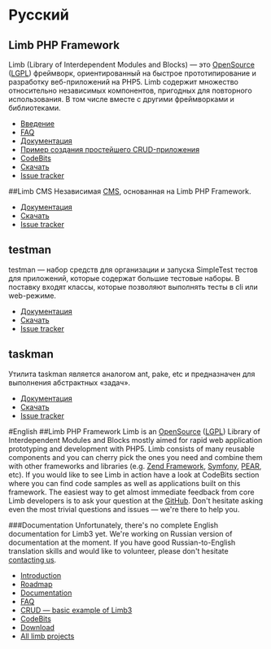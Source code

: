 # Русский
## Limb PHP Framework
Limb (Library of Interdependent Modules and Blocks) — это [OpenSource](http://en.wikipedia.org/wiki/OpenSource) ([LGPL](http://en.wikipedia.org/wiki/LGPL)) фреймворк, ориентированный на быстрое прототипирование и разработку веб-приложений на PHP5. Limb содержит множество относительно независимых компонентов, пригодных для повторного использования. В том числе вместе с другими фреймворками и библиотеками.
* [Введение](docs/ru/for_beginners.md)
* [FAQ](docs/ru/faq.md)
* [Документация](docs/ru.md)
* [Пример создания простейшего CRUD-приложения](docs/ru/tutorials/basic.md)
* [CodeBits](docs/ru/codebits.md)
* [Скачать](docs/ru/how_to_download.md)
* [Issue tracker](https://github.com/limb-php-framework/limb/issues)

##Limb CMS
Независимая [CMS](http://en.wikipedia.org/wiki/CMS), основанная на Limb PHP Framework.
* [Документация](cms/docs/ru/cms.md)
* [Скачать](https://github.com/limb-php-framework/limb-cms/downloads)
* [Issue tracker](https://github.com/limb-php-framework/limb-cms/issues)

## testman
testman — набор средств для организации и запуска SimpleTest тестов для приложений, которые содержат большие тестовые наборы. В поставку входят классы, которые позволяют выполнять тесты в cli или web-режиме.
* [Документация](tests_runner/docs/ru/tests_runner.md)
* [Скачать](https://github.com/limb-php-framework/limb-app-testman/downloads)
* [Issue tracker](https://github.com/limb-php-framework/limb-app-testman/issues)

## taskman
Утилита taskman является аналогом ant, pake, etc и предназначен для выполнения абстрактных «задач».
* [Документация](taskman/docs/ru/taskman.md)
* [Скачать](https://github.com/limb-php-framework/limb-app-taskman/downloads)
* [Issue tracker](https://github.com/limb-php-framework/limb-app-taskman/issues)

#English
##Limb PHP Framework
Limb is an [OpenSource](http://en.wikipedia.org/wiki/OpenSource) ([LGPL](http://en.wikipedia.org/wiki/LGPL)) Library of Interdependent Modules and Blocks mostly aimed for rapid web application prototyping and development with PHP5.
Limb consists of many reusable components and you can cherry pick the ones you need and combine them with other frameworks and libraries (e.g. [Zend Framework](http://en.wikipedia.org/wiki/Zend_Framework), [Symfony](http://en.wikipedia.org/wiki/Symfony), [PEAR](http://en.wikipedia.org/wiki/PEAR), etc).
If you would like to see Limb in action have a look at CodeBits section where you can find code samples as well as applications built on this framework.
The easiest way to get almost immediate feedback from core Limb developers is to ask your question at the [GitHub](https://github.com/limb-php-framework/limb/issues). Don't hesitate asking even the most trivial questions and issues — we're there to help you.

###Documentation
Unfortunately, there's no complete English documentation for Limb3 yet. We're working on Russian version of documentation at the moment. If you have good Russian-to-English translation skills and would like to volunteer, please don't hesitate [contacting us](https://github.com/limb-php-framework).

* [Introduction](docs/en/for_beginners.md)
* [Roadmap](docs/roadmap.md)
* [Documentation](docs/en.md)
* [FAQ](docs/en/faq.md)
* [CRUD — basic example of Limb3](docs/en/tutorials/basic.md)
* [CodeBits](docs/en/codebits.md)
* [Download](docs/en/how_to_download.md)
* [All limb projects](https://github.com/limb-php-framework)

